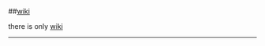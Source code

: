 ##[wiki](https://github.com/punkieL/learning/wiki)

there is only [wiki](https://github.com/punkieL/learning/wiki)

---

